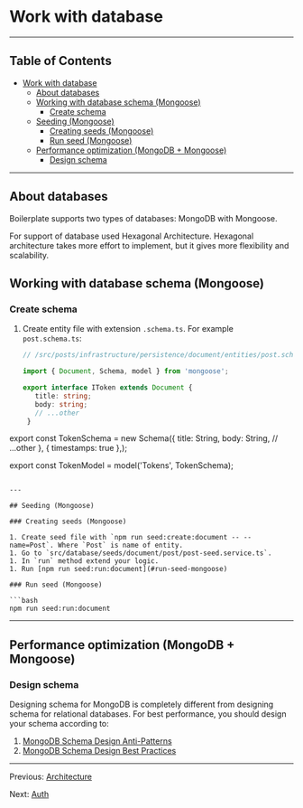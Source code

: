# Work with database

---

## Table of Contents <!-- omit in toc -->

- [Work with database](#work-with-database)
  - [About databases](#about-databases)
  - [Working with database schema (Mongoose)](#working-with-database-schema-mongoose)
    - [Create schema](#create-schema)
  - [Seeding (Mongoose)](#seeding-mongoose)
    - [Creating seeds (Mongoose)](#creating-seeds-mongoose)
    - [Run seed (Mongoose)](#run-seed-mongoose)
  - [Performance optimization (MongoDB + Mongoose)](#performance-optimization-mongodb--mongoose)
    - [Design schema](#design-schema)

---

## About databases

Boilerplate supports two types of databases: MongoDB with Mongoose.

For support of database used Hexagonal Architecture. Hexagonal architecture takes more effort to implement, but it gives more flexibility and scalability.

## Working with database schema (Mongoose)

### Create schema

1. Create entity file with extension `.schema.ts`. For example `post.schema.ts`:

   ```ts
   // /src/posts/infrastructure/persistence/document/entities/post.schema.ts

   import { Document, Schema, model } from 'mongoose';

   export interface IToken extends Document {
      title: string;
      body: string;
      // ...other
    }

  export const TokenSchema = new Schema<IToken>({
    title: String,
    body: String,
    // ...other
  },
  {
    timestamps: true
  },);

export const TokenModel = model<IToken>('Tokens', TokenSchema);

   ```

---

## Seeding (Mongoose)

### Creating seeds (Mongoose)

1. Create seed file with `npm run seed:create:document -- --name=Post`. Where `Post` is name of entity.
1. Go to `src/database/seeds/document/post/post-seed.service.ts`.
1. In `run` method extend your logic.
1. Run [npm run seed:run:document](#run-seed-mongoose)

### Run seed (Mongoose)

```bash
npm run seed:run:document
```

---

## Performance optimization (MongoDB + Mongoose)

### Design schema

Designing schema for MongoDB is completely different from designing schema for relational databases. For best performance, you should design your schema according to:

1. [MongoDB Schema Design Anti-Patterns](https://www.mongodb.com/developer/products/mongodb/schema-design-anti-pattern-massive-arrays)
1. [MongoDB Schema Design Best Practices](https://www.mongodb.com/developer/products/mongodb/mongodb-schema-design-best-practices/)

---

Previous: [Architecture](architecture.md)

Next: [Auth](auth.md)
